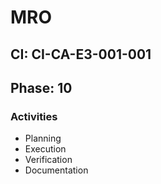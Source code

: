 # MRO

## CI: CI-CA-E3-001-001
## Phase: 10

### Activities
- Planning
- Execution
- Verification
- Documentation
